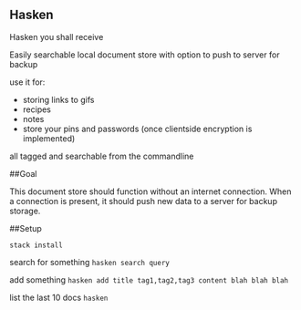Hasken
----

Hasken you shall receive

Easily searchable local document store with option to push to server for backup

use it for:
  - storing links to gifs
  - recipes
  - notes
  - store your pins and passwords (once clientside encryption is implemented)

all tagged and searchable from the commandline

##Goal

This document store should function without an internet connection.
When a connection is present, it should push new data to a server for backup storage.

##Setup

`stack install`

search for something
`hasken search query`

add something
`hasken add title tag1,tag2,tag3 content blah blah blah`

list the last 10 docs
`hasken`
